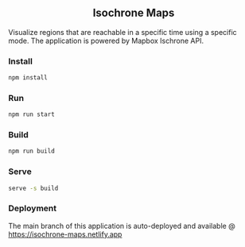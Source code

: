 <div align="center">
  <h2>Isochrone Maps</h2>
</div>

Visualize regions that are reachable in a specific time using a specific mode. The application is powered by Mapbox Ischrone API.

### Install

```sh
npm install
```

### Run

```sh
npm run start
```

### Build

```sh
npm run build
```

### Serve

```sh
serve -s build
```

### Deployment

The main branch of this application is auto-deployed and available @ https://isochrone-maps.netlify.app
